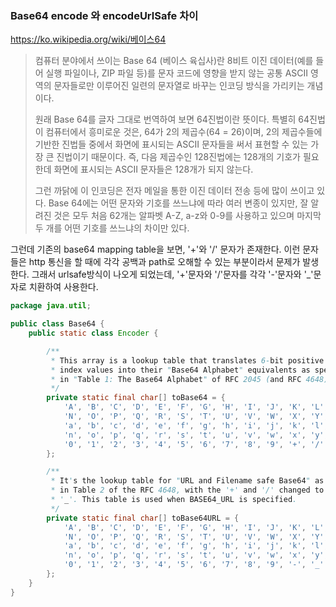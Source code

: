### Base64 encode 와 encodeUrlSafe 차이

https://ko.wikipedia.org/wiki/베이스64

> 컴퓨터 분야에서 쓰이는 Base 64 (베이스 육십사)란 8비트 이진 데이터(예를 들어 실행 파일이나, ZIP 파일 등)를 문자 코드에 영향을 받지 않는 공통 ASCII 영역의 문자들로만 이루어진 일련의 문자열로 바꾸는 인코딩 방식을 가리키는 개념이다.
>  
> 원래 Base 64를 글자 그대로 번역하여 보면 64진법이란 뜻이다. 특별히 64진법이 컴퓨터에서 흥미로운 것은, 64가 2의 제곱수(64 = 26)이며, 2의 제곱수들에 기반한 진법들 중에서 화면에 표시되는 ASCII 문자들을 써서 표현할 수 있는 가장 큰 진법이기 때문이다. 즉, 다음 제곱수인 128진법에는 128개의 기호가 필요한데 화면에 표시되는 ASCII 문자들은 128개가 되지 않는다.
>  
> 그런 까닭에 이 인코딩은 전자 메일을 통한 이진 데이터 전송 등에 많이 쓰이고 있다. Base 64에는 어떤 문자와 기호를 쓰느냐에 따라 여러 변종이 있지만, 잘 알려진 것은 모두 처음 62개는 알파벳 A-Z, a-z와 0-9를 사용하고 있으며 마지막 두 개를 어떤 기호를 쓰느냐의 차이만 있다.

그런데 기존의 base64 mapping table을 보면, '+'와 '/' 문자가 존재한다. 이런 문자들은 http 통신을 할 때에 각각 공백과 path로 오해할 수 있는 부분이라서 문제가 발생한다. 그래서 urlsafe방식이 나오게 되었는데, '+'문자와 '/'문자를 각각 '-'문자와 '_'문자로 치환하여 사용한다.

```java
package java.util;

public class Base64 {
    public static class Encoder {

        /**
         * This array is a lookup table that translates 6-bit positive integer
         * index values into their "Base64 Alphabet" equivalents as specified
         * in "Table 1: The Base64 Alphabet" of RFC 2045 (and RFC 4648).
         */
        private static final char[] toBase64 = {
            'A', 'B', 'C', 'D', 'E', 'F', 'G', 'H', 'I', 'J', 'K', 'L', 'M',
            'N', 'O', 'P', 'Q', 'R', 'S', 'T', 'U', 'V', 'W', 'X', 'Y', 'Z',
            'a', 'b', 'c', 'd', 'e', 'f', 'g', 'h', 'i', 'j', 'k', 'l', 'm',
            'n', 'o', 'p', 'q', 'r', 's', 't', 'u', 'v', 'w', 'x', 'y', 'z',
            '0', '1', '2', '3', '4', '5', '6', '7', '8', '9', '+', '/'
        };

        /**
         * It's the lookup table for "URL and Filename safe Base64" as specified
         * in Table 2 of the RFC 4648, with the '+' and '/' changed to '-' and
         * '_'. This table is used when BASE64_URL is specified.
         */
        private static final char[] toBase64URL = {
            'A', 'B', 'C', 'D', 'E', 'F', 'G', 'H', 'I', 'J', 'K', 'L', 'M',
            'N', 'O', 'P', 'Q', 'R', 'S', 'T', 'U', 'V', 'W', 'X', 'Y', 'Z',
            'a', 'b', 'c', 'd', 'e', 'f', 'g', 'h', 'i', 'j', 'k', 'l', 'm',
            'n', 'o', 'p', 'q', 'r', 's', 't', 'u', 'v', 'w', 'x', 'y', 'z',
            '0', '1', '2', '3', '4', '5', '6', '7', '8', '9', '-', '_'
        };
    }
}
```